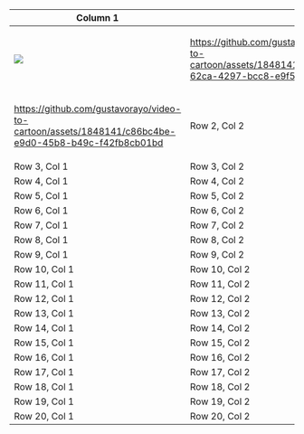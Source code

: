 <table>
        <thead>
            <tr>
                <th>Column 1</th>
                <th></th>
                <th>Column 3</th>
                <th>Column 4</th>
            </tr>
        </thead>
        <tbody>
            <tr>
                <td>

![](https://github.com/gustavorayo/video-to-cartoon/assets/1848141/073e3483-44e8-4150-8df3-72cba0e44444)

</td>
                <td>

https://github.com/gustavorayo/video-to-cartoon/assets/1848141/1ff1ff9b-62ca-4297-bcc8-e9f50a3ddce8

</td>
                <td>
https://github.com/gustavorayo/video-to-cartoon/assets/1848141/4339ac1e-e531-4f6d-930f-3d9b2a5095e3
                </td>
                <td>

https://github.com/gustavorayo/video-to-cartoon/assets/1848141/0694b70d-34f8-4cb2-963b-4dfc024b2cc5

</td>
            </tr>
            <tr>
                <td>

https://github.com/gustavorayo/video-to-cartoon/assets/1848141/c86bc4be-e9d0-45b8-b49c-f42fb8cb01bd


 </td>
                <td>Row 2, Col 2</td>
                <td>Row 2, Col 3</td>
                <td>Row 2, Col 4</td>
            </tr>
            <tr>
                <td>Row 3, Col 1</td>
                <td>Row 3, Col 2</td>
                <td>Row 3, Col 3</td>
                <td>Row 3, Col 4</td>
            </tr>
            <tr>
                <td>Row 4, Col 1</td>
                <td>Row 4, Col 2</td>
                <td>Row 4, Col 3</td>
                <td>Row 4, Col 4</td>
            </tr>
            <tr>
                <td>Row 5, Col 1</td>
                <td>Row 5, Col 2</td>
                <td>Row 5, Col 3</td>
                <td>Row 5, Col 4</td>
            </tr>
            <tr>
                <td>Row 6, Col 1</td>
                <td>Row 6, Col 2</td>
                <td>Row 6, Col 3</td>
                <td>Row 6, Col 4</td>
            </tr>
            <tr>
                <td>Row 7, Col 1</td>
                <td>Row 7, Col 2</td>
                <td>Row 7, Col 3</td>
                <td>Row 7, Col 4</td>
            </tr>
            <tr>
                <td>Row 8, Col 1</td>
                <td>Row 8, Col 2</td>
                <td>Row 8, Col 3</td>
                <td>Row 8, Col 4</td>
            </tr>
            <tr>
                <td>Row 9, Col 1</td>
                <td>Row 9, Col 2</td>
                <td>Row 9, Col 3</td>
                <td>Row 9, Col 4</td>
            </tr>
            <tr>
                <td>Row 10, Col 1</td>
                <td>Row 10, Col 2</td>
                <td>Row 10, Col 3</td>
                <td>Row 10, Col 4</td>
            </tr>
            <tr>
                <td>Row 11, Col 1</td>
                <td>Row 11, Col 2</td>
                <td>Row 11, Col 3</td>
                <td>Row 11, Col 4</td>
            </tr>
            <tr>
                <td>Row 12, Col 1</td>
                <td>Row 12, Col 2</td>
                <td>Row 12, Col 3</td>
                <td>Row 12, Col 4</td>
            </tr>
            <tr>
                <td>Row 13, Col 1</td>
                <td>Row 13, Col 2</td>
                <td>Row 13, Col 3</td>
                <td>Row 13, Col 4</td>
            </tr>
            <tr>
                <td>Row 14, Col 1</td>
                <td>Row 14, Col 2</td>
                <td>Row 14, Col 3</td>
                <td>Row 14, Col 4</td>
            </tr>
            <tr>
                <td>Row 15, Col 1</td>
                <td>Row 15, Col 2</td>
                <td>Row 15, Col 3</td>
                <td>Row 15, Col 4</td>
            </tr>
            <tr>
                <td>Row 16, Col 1</td>
                <td>Row 16, Col 2</td>
                <td>Row 16, Col 3</td>
                <td>Row 16, Col 4</td>
            </tr>
            <tr>
                <td>Row 17, Col 1</td>
                <td>Row 17, Col 2</td>
                <td>Row 17, Col 3</td>
                <td>Row 17, Col 4</td>
            </tr>
            <tr>
                <td>Row 18, Col 1</td>
                <td>Row 18, Col 2</td>
                <td>Row 18, Col 3</td>
                <td>Row 18, Col 4</td>
            </tr>
            <tr>
                <td>Row 19, Col 1</td>
                <td>Row 19, Col 2</td>
                <td>Row 19, Col 3</td>
                <td>Row 19, Col 4</td>
            </tr>
            <tr>
                <td>Row 20, Col 1</td>
                <td>Row 20, Col 2</td>
                <td>Row 20, Col 3</td>
                <td>Row 20, Col 4</td>
            </tr>
        </tbody>
    </table>
